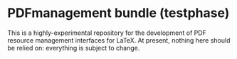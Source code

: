 # PDFmanagement bundle (testphase)

This is a highly-experimental repository for the development of PDF resource
management interfaces for LaTeX. At present, nothing here should be relied on:
everything is subject to change.
